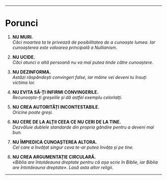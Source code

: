 -----  
# Porunci

1. **NU MURI.**  
    *Căci moartea ta te privează de posibilitatea de a cunoaște lumea. Iar cunoașterea este valoarea principală a Nullianism.*

2. **NU UCIDE.**  
    *Căci atunci o altă persoană nu va mai putea tinde către cunoaștere.*

3. **NU DEZINFORMA.**  
    *Astăzi răspândești convingeri false, iar mâine vei deveni tu însuți victima lor.*

4. **NU EVITA SĂ-ȚI INFIRMI CONVINGERILE.**  
    *Recunoaște-ți greșelile și dă astfel exemplu celorlalți.*

5. **NU CREA AUTORITĂȚI INCONTESTABILE.**  
    *Oricine poate greși.*

6. **NU CERE DE LA ALȚII CEEA CE NU CERI DE LA TINE.**  
    *Dezvăluie dublele standarde din propria gândire pentru a deveni mai bun.*

7. **NU ÎMPIEDICA CUNOAȘTEREA ALTORA.**  
    *Cel care a învățat singur ceva te-ar putea învăța și pe tine.*

8. **NU CREA ARGUMENTAȚIE CIRCULARĂ.**  
    *«Biblia are întotdeauna dreptate pentru că așa scrie în Biblie, iar Biblia are întotdeauna dreptate». Lasă asta altor religii.*  
-----